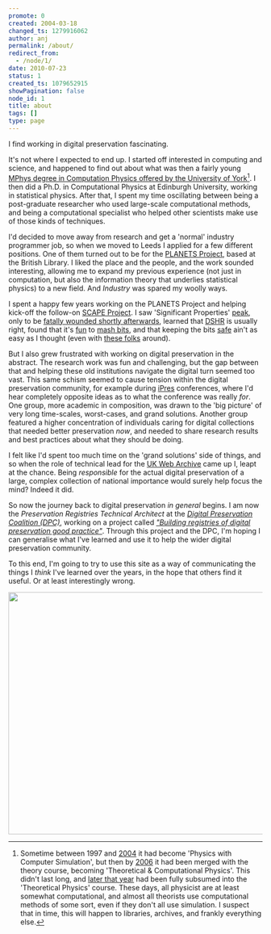 ```yaml
---
promote: 0
created: 2004-03-18
changed_ts: 1279916062
author: anj
permalink: /about/
redirect_from:
  - /node/1/
date: 2010-07-23
status: 1
created_ts: 1079652915
showPagination: false
node_id: 1
title: about
tags: []
type: page
---
```


I find working in digital preservation fascinating.

It's not where I expected to end up. I started off interested in computing and science, and happened to find out about what was then a fairly young [MPhys degree in Computation Physics offered by the University of York](http://web.archive.org/web/19970730073841/http://www.york.ac.uk/depts/phys/ugrad/courses/cphy_ss.htm)[^1]. I then did a Ph.D. in Computational Physics at Edinburgh University, working in statistical physics. After that, I spent my time oscillating between being a post-graduate researcher who used large-scale computational methods, and being a computational specialist who helped other scientists make use of those kinds of techniques.

I'd decided to move away from research and get a 'normal' industry programmer job, so when we moved to Leeds I applied for a few different positions. One of them turned out to be for the [PLANETS Project](https://web.archive.org/web/20200310051410/https://www.planets-project.eu/), based at the British Library. I liked the place and the people, and the work sounded interesting, allowing me to expand my previous experience (not just in computation, but also the information theory that underlies statistical physics) to a new field. And *Industry* was spared my woolly ways.

I spent a happy few years working on the PLANETS Project and helping kick-off the follow-on [SCAPE Project](http://scape-project.eu/). I saw 'Significant Properties' [peak](http://www.dpconline.org/events/past-events/significant-properties), only to be [fatally wounded shortly afterwards](http://www.planets-project.eu/docs/papers/Dappert_Significant_Characteristics_ECDL2009.pdf), learned that [DSHR](http://blog.dshr.org/) is usually right, found that it's [fun](https://blogs.bodleian.ox.ac.uk/archivesandmanuscripts/2009/02/24/shoot-those-files/) to [mash bits](http://web.archive.org/web/20090323121026/http://www.hki.uni-koeln.de/material/shotGun/), and that keeping the bits [safe](http://blog.dshr.org/2017/03/threats-to-stored-data.html) ain't as easy as I thought (even with [these folks](https://www.youtube.com/watch?v=pbBa6Oam7-w) around).

But I also grew frustrated with working on digital preservation in the abstract. The research work was fun and challenging, but the gap between that and helping these old institutions navigate the digital turn seemed too vast. This same schism seemed to cause tension within the digital preservation community, for example during [iPres](https://ipres-conference.org/) conferences, where I'd hear completely opposite ideas as to what the conference was really *for*. One group, more academic in composition, was drawn to the 'big picture' of very long time-scales, worst-cases, and grand solutions. Another group featured a higher concentration of individuals caring for digital collections that needed better preservation *now*, and needed to share research results and best practices about what they should be doing.

I felt like I'd spent too much time on the 'grand solutions' side of things, and so when the role of technical lead for the [UK Web Archive](https://www.webarchive.org.uk/) came up I, leapt at the chance. Being *responsible* for the actual digital preservation of a large, complex collection of national importance would surely help focus the mind? Indeed it did.

So now the journey back to digital preservation _in general_ begins. I am now the _Preservation Registries Technical Architect_ at the [_Digital Preservation Coalition (DPC)_](https://dpconline.org), working on a project called [_"Building registries of digital preservation good practice"_](https://github.com/digipres/registries-of-practice-project). Through this project and the DPC, I'm hoping I can generalise what I've learned and use it to help the wider digital preservation community.

To this end, I'm going to try to use this site as a way of communicating the things I *think* I've learned over the years, in the hope that others find it useful. Or at least interestingly wrong.

<a data-flickr-embed="true" data-header="true" data-footer="true" href="https://www.flickr.com/photos/66710600@N06" title=""><img src="https://live.staticflickr.com/268/19861049332_60f0ed3348.jpg" width="640" height="480" alt=""/></a><script async src="//embedr.flickr.com/assets/client-code.js" charset="utf-8"></script>


[^1]: Sometime between 1997 and [2004](http://web.archive.org/web/20050405163214/http://www.york.ac.uk/depts/phys/ugrad/courses/) it had become 'Physics with Computer Simulation', but then by [2006](http://web.archive.org/web/20060508230240/http://www.york.ac.uk/depts/phys/ugrad/courses/) it had been merged with the theory course, becoming 'Theoretical & Computational Physics'. This didn't last long, and [later that year](http://web.archive.org/web/20060908134758/http://www.york.ac.uk/depts/phys/ugrad/courses/) had been fully subsumed into the 'Theoretical Physics' course. These days, all physicist are at least somewhat computational, and almost all theorists use computational methods of some sort, even if they don't all use simulation. I suspect that in time, this will happen to libraries, archives, and frankly everything else.
[^2]: #SorryNotSorry


<!--

* York etc. Dig info out of disk image. 
* <http://web.archive.org/web/19980110184053/http://www.ph.ed.ac.uk/~anj/>
* <http://web.archive.org/web/20030622214621/http://anjackson.net/all.html>
* <http://web.archive.org/web/20030715050253/http://anjackson.net/me/weblog/>
* <http://web.archive.org/web/20030715050404/http://anjackson.net/me/weblog/archive/>
* <http://web.archive.org/web/20021130153556/http://www.epcc.ed.ac.uk/~andrewj/>
* <http://www2.ph.ed.ac.uk/cmatter/cgi-bin/archive/show.cgi?db=projects&id=2>
* <http://web.archive.org/web/20150109234140/http://nutshells.anjackson.net/>

* 1983 RoGu in a cafe - weymouth tall ships - see wikipedia
* VIC-20
* uncle petes zx spectrum
* spectrum +2
* school pets bbcs and acorns
* a3000 c. 14? 1990?

<script type="text/javascript" src="http://www.linkedin.com/js/public-profile/widget-os.js"></script>
<a class="linkedin-profileinsider-inline" href="http://www.linkedin.com/in/andrewnjackson">Andrew Jackson</a>

* <a href="http://twitter.com/lovelycode">@lovelycode</a>
* [My LinkedIn Profile](http://uk.linkedin.com/in/andrewnjackson)
* <a href="http://del.icio.us/beardedstoat" rel="me">Andy's del.icio.us links</a>.
* <a href="http://www.flickr.com/photos/andy-and-eilidh/" rel="me">Our flickr photos</a>.
* [Look at the site map](/sitemap/).
* <a href="/work/">WORK</a>
* <a href="/img-n/">IMAGES</a>
* <a href="/geek/">GEEK</a>

<ul class="dropdown-menu">
  <li><a href="/projects/">PROJECTS</a></li>
  <li><a href="/projects/digipres.org/">DIGIPRES.ORG</a></li>
  <li><a href="/projects/keeping-codes/">KEEPING CODES</a></li>
  <li class="divider"></li>
  <li><a href="/single-post.html">SINGLE POST</a></li>
  <li><a href="/portfolio.html">PORTFOLIO</a></li>
  <li><a href="/single-project.html">SINGLE PROJECT</a></li>
</ul>

-->
